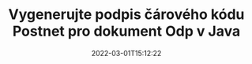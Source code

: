 ---
############################# Static ############################
layout: "auto-gen-signature"
date: 2022-03-01T15:12:22
draft: false
operation: Sign
signaturetype: Barcode
codetype: Postnet
fileformat: Odp
productName: Java
lang: cs
productCode: java
otherformats: pdf doc docx docm dot dotm dotx odt ott rtf xls xlsx xlsm xlsb csv ods ots xltx xltm ppt pptx pps ppsx odp otp potx potm pptm ppsm png jpg bmp gif tiff svg webp wmf
breadcrumb: Put  Barcode signature on Odp for Java

############################# Head ############################
head_title: "Dokument eSign Odp s čárovým kódem Postnet v Java"
head_description: "Vytvořte podpis čárového kódu Postnet a vložte jej do dokumentu Odp s Java pomocí několika řádků kódu. K podepisování různých formátů souborů použijte rozhraní GroupDocs Document Signature API."

############################# Header ############################
title: "Vygenerujte podpis čárového kódu Postnet pro dokument Odp v Java"
description: "ePodepište své obchodní dokumenty ve formátu Odp pomocí čárového kódu Postnet. Vygenerujte podpis čárového kódu rychle a snadno pomocí několika řádků kódu pro nastavení možností podepisování."
bg_image: "https://cms.admin.containerize.com/templates/aspose/App_Themes/V3/images/bg/header1.png"
bg_overlay: false
button:
    enable: true

############################# SubMenu ############################
submenu:
    enable: true

    left:
        img_alt: "GroupDocs.Signature for Java"
        image: "https://cms.admin.containerize.com/templates/groupdocs/images/product-logos/90x90-noborder/groupdocs-signature-java.png"
        product: "GroupDocs.Signature"
        platform: "Java"



############################# About ############################
about:
    enable: true
    title: "O rozhraní API pro podpisy čárových kódů GroupDocs.Signature for Java."
    content: |
        [GroupDocs.Signature for Java](https://products.groupdocs.com/signature/java/) je rychlé a snadné rozhraní API pro správu elektronického podepisování digitálních dokumentů pomocí typů čárových kódů, jako jsou UPCA, UPCE, EAN13, EAN14, Code39, Code39Extended, Code128, Codabar, Postnet, ISBN , ITF14 a mnoho dalších. Zákazníci mohou snadno vytvářet čárové kódy poskytující požadovaný text a vkládat je do PDF, dokumentů Microsoft Office Words, sešitů Microsoft Office Excel, prezentací MS PowerPoint, souborů Adobe Photoshop a různých obrazových formátů. Čárové kódy umístěné v dokumentech lze aktualizovat, vyhledávat, ověřovat, mazat nebo zobrazovat náhled. Navíc je podporováno přizpůsobení čárových kódů.
    

############################# Steps ############################
steps:
    enable: true
    title_left: "Kroky k podepsání Odp pomocí Barcode v Java"
    content_left: |
        [GroupDocs.Signature for Java](https://products.groupdocs.com/signature/java/) umožňuje rychle a snadno podepisovat dokumenty Odp pomocí podpisů Barcode.
        
        * Vytvořte instanci třídy Signature poskytující soubor Odp, který se má podepisovat jako cesta nebo proud paměti
        * Instantujte třídu SignOptions a nastavte všechna požadovaná data.
        * Vyvolejte metodu Signature.Sign() předáním výstupního souboru Odp nebo proudu paměti

    title_right: " Požadavky na systém"
    content_right: |
        GroupDocs.Signature for Java jsou podporovány na všech hlavních platformách a operačních systémech. Před spuštěním níže uvedeného kódu se prosím ujistěte, že máte na svém systému nainstalovány následující předpoklady.

        * Operační systémy: Microsoft Windows, Linux, MacOS
        * Vývojová prostředí: NetBeans, Intellij IDEA, Eclipse, etc.
        * Java runtime: J2SE 6.0 and above
        * Získejte nejnovější GroupDocs.Signature for Java od [Maven](https://repository.groupdocs.com/webapp/#/artifacts/browse/tree/General/repo/com/groupdocs/groupdocs-signature)
         
    code: |
        ```java    
                
        // Set up input Odp file
        String filePath = "input.odp";
        // Set up output file
        String outputFilePath = "output.odp";

        // Instantiate Signature for input file
        Signature signature = new Signature(filePath);

        // create barcode option with predefined barcode text
        BarcodeSignOptions options = new BarcodeSignOptions("John Smith");

        // setup Barcode encoding type
        options.setEncodeType(BarcodeTypes.Postnet);

        // set signature position
        options.setLeft(50);
        options.setTop(50);
        options.setWidth(200);
        options.setHeight(50);

        // sign Odp document
        SignResult result = signature.sign(outputFilePath, options);

        ```

############################# Demos ############################
demos:
    enable: true
    title: "Podepisování dokumentů Odp pomocí živé ukázky Barcode"
    content: |
       Podepište soubor Odp pomocí různých podpisů právě teď na webu [GroupDocs.Signature App](https://products.groupdocs.app/signature/family). Bezplatné online demo na vás čeká.

        
############################# About Formats ############################
about_formats:
    enable: true
    format:
        # format loop
        - icon: "fas fa-barcode"
          title: "About Postnet Barcode"
          content: |
            POSTNET (Postal Numeric Encoding Technique) je symbolika čárového kódu, kterou používá poštovní služba Spojených států pro pomoc při směrování pošty.
          characterset: |
             Číslice (0-9).
          textcapacity: |
             Až 11 znaků.
          image: |
             iVBORw0KGgoAAAANSUhEUgAAACcAAAAjCAYAAAAXMhMjAAAAAXNSR0IArs4c6QAAAARnQU1BAACxjwv8YQUAAAAJcEhZcwAADsMAAA7DAcdvqGQAAACeSURBVFhH7c7BCkMxEELR/P9Pp1LoRrCXpi4Cbw5kIRKZtS82x52a407Ncae+HrfWer8Pyr+i/3NcQv/nuIT+z3EJ/X/Ocf9mlxuhsXZ2uREaa2eXG6Gxdna5ERprZ5cbobF2drkRGmtnlxuhsXZ2uREaa2eXG6Gxdna5ERprZ5cbobF2drkRGmtnlxuhsXZ2ubnAHHdqjjt18XF7vwDevzbHqsQWPwAAAABJRU5ErkJggg==

          link: ""

############################# More Formats ############################
more_formats:
    enable: true
    title: "Další podporované podpisy Barcode pro Java"
    content: |
        "Můžete také podepsat Odp pomocí jiných typů podpisů. Podívejte se prosím na níže uvedený seznam."
    format: 
        
       
back_to_top:
    enable: true
---